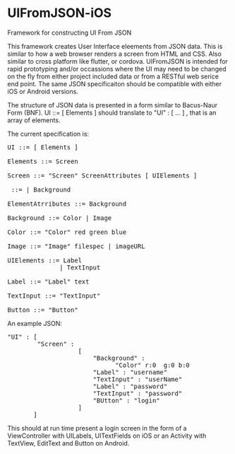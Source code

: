 # UIFromJSON-iOS
Framework for constructing UI From JSON

This framework creates User Interface eleements from JSON data. This is similar to how a web browser renders a screen from HTML and CSS. Also similar to cross platform like flutter, or cordova. UIFromJSON is intended for rapid prototyping and/or occassions where the UI may need to be changed on the fly from either project included data or from a RESTful web serice end point. The same JSON specificaiton should be compatible with either iOS or Android versions.

The structure of JSON data is presented in a form similar to Bacus-Naur Form (BNF). UI ::= [ Elements ] should translate to "UI" : [ ... ] , that is an array of elements.

The current specification is:

<pre>
UI ::= [ Elements ]

Elements ::= Screen 

Screen ::= "Screen" ScreenAttributes [ UIElements ]

<ScreenAttributes> ::= | Background

ElementAtrributes ::= Background            

Background ::= Color | Image

Color ::= "Color" red green blue

Image ::= "Image" filespec | imageURL

UIElements ::= Label 
              | TextInput

Label ::= "Label" text

TextInput ::= "TextInput" 

Button ::= "Button"
</pre>

An example JSON:

<pre>
"UI" : [ 
        "Screen" : 
                   [
                       "Background" : 
                             "Color" r:0  g:0 b:0
                       "Label" : "username"
                       "TextInput" : "userName"
                       "Label" : "password"
                       "TextInput" : "password"
                       "BUtton" : "login"
                   ]
       ]
</pre>


This should at run time present a login screen in the form of a ViewController with UILabels, UITextFields on iOS or an Activity with TextView, EditText and Button on Android.




